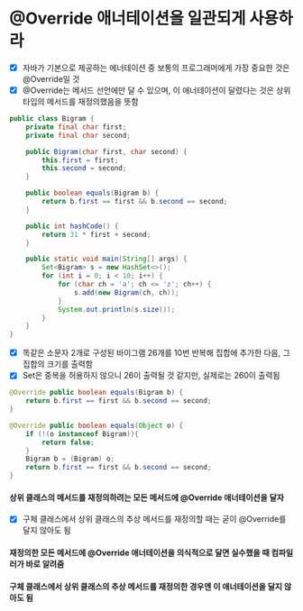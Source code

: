 # @Override 애너테이션을 일관되게 사용하라
- [x] 자바가 기본으로 제공하는 에너테이션 중 보통의 프로그래머에게 가장 중요한 것은 @Override일 것
- [x] @Override는 메서드 선언에만 달 수 있으며, 이 애너테이션이 달렸다는 것은 상위 타입의 메서드를 재정의했음을 뜻함
~~~java
public class Bigram {
    private final char first;
    private final char second;

    public Bigram(char first, char second) {
        this.first = first;
        this.second = second;
    }

    public boolean equals(Bigram b) {
        return b.first == first && b.second == second;
    }

    public int hashCode() {
        return 31 * first + second;
    }

    public static void main(String[] args) {
        Set<Bigram> s = new HashSet<>();
        for (int i = 0; i < 10; i++) {
            for (char ch = 'a'; ch <= 'z'; ch++) {
                s.add(new Bigram(ch, ch));
            }
            System.out.println(s.size());
        }
    }
}
~~~
- [x] 똑같은 소문자 2개로 구성된 바이그램 26개를 10번 반복해 집합에 추가한 다음, 그 집합의 크기를 출력함
- [x] Set은 중복을 허용하지 않으니 26이 출력될 것 같지만, 실제로는 260이 출력됨
~~~java
@Override public boolean equals(Bigram b) {
    return b.first == first && b.second == second;
}
~~~
~~~java
@Override public boolean equals(Object o) {
    if (!(o instanceof Bigram)){
        return false;
    }
    Bigram b = (Bigram) o;
    return b.first == first && b.second == second;
}
~~~
#### 상위 클래스의 메서드를 재정의하려는 모든 메서드에 @Override 애너테이션을 달자
- [x] 구체 클래스에서 상위 클래스의 추상 메서드를 재정의할 때는 굳이 @Override를 달지 않아도 됨
#### 재정의한 모든 메서드에 @Override 애너테이션을 의식적으로 달면 실수했을 때 컴파일러가 바로 알려줌
#### 구체 클래스에서 상위 클래스의 추상 메서드를 재정의한 경우엔 이 애너테이션을 달지 않아도 됨